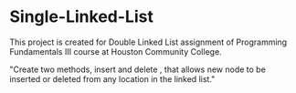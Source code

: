 # Single-Linked-List
This project is created for Double Linked List assignment of Programming Fundamentals III course at Houston Community College.

"Create two methods, insert and delete , that allows new node to be inserted  or deleted from any location in the linked list."
